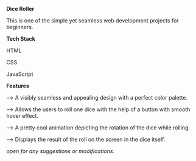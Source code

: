 **Dice Roller**

This is one of the simple yet seamless web development projects for beginners.

**Tech Stack**

 HTML 
 
 CSS
 
 JavaScript
 
 **Features**
 
 --> A visibly seamless and appealing design with a perfect color palette.
 
 --> Allows the users to roll one dice with the help of a button with smooth hover effect.
 
 --> A pretty cool animation depicting the rotation of the dice while rolling.
 
 --> Displays the result of the roll on the screen in the dice itself.


_open for any suggestions or modifications._
